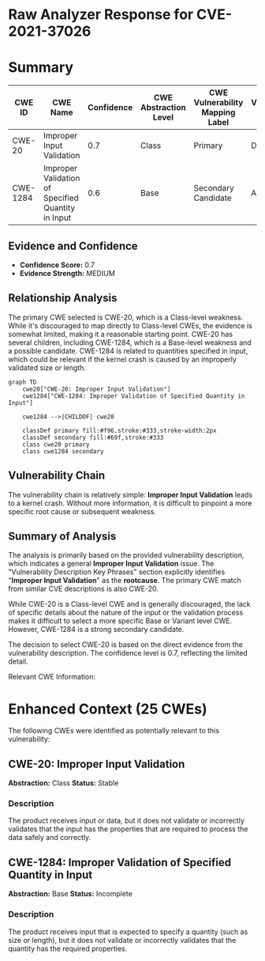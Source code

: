 # Raw Analyzer Response for CVE-2021-37026

# Summary
| CWE ID | CWE Name | Confidence | CWE Abstraction Level | CWE Vulnerability Mapping Label | CWE-Vulnerability Mapping Notes |
|---|---|---|---|---|---|
| CWE-20 | Improper Input Validation | 0.7 | Class | Primary | Discouraged |
| CWE-1284 | Improper Validation of Specified Quantity in Input | 0.6 | Base | Secondary Candidate | Allowed |

## Evidence and Confidence

*   **Confidence Score:** 0.7
*   **Evidence Strength:** MEDIUM

## Relationship Analysis
The primary CWE selected is CWE-20, which is a Class-level weakness. While it's discouraged to map directly to Class-level CWEs, the evidence is somewhat limited, making it a reasonable starting point. CWE-20 has several children, including CWE-1284, which is a Base-level weakness and a possible candidate. CWE-1284 is related to quantities specified in input, which could be relevant if the kernel crash is caused by an improperly validated size or length.

```mermaid
graph TD
    cwe20["CWE-20: Improper Input Validation"]
    cwe1284["CWE-1284: Improper Validation of Specified Quantity in Input"]
    
    cwe1284 -->|CHILDOF| cwe20
    
    classDef primary fill:#f96,stroke:#333,stroke-width:2px
    classDef secondary fill:#69f,stroke:#333
    class cwe20 primary
    class cwe1284 secondary
```

## Vulnerability Chain
The vulnerability chain is relatively simple: **Improper Input Validation** leads to a kernel crash. Without more information, it is difficult to pinpoint a more specific root cause or subsequent weakness.

## Summary of Analysis
The analysis is primarily based on the provided vulnerability description, which indicates a general **Improper Input Validation** issue. The "Vulnerability Description Key Phrases" section explicitly identifies "**Improper Input Validation**" as the **rootcause**.
The primary CWE match from similar CVE descriptions is also CWE-20.

While CWE-20 is a Class-level CWE and is generally discouraged, the lack of specific details about the nature of the input or the validation process makes it difficult to select a more specific Base or Variant level CWE. However, CWE-1284 is a strong secondary candidate.

The decision to select CWE-20 is based on the direct evidence from the vulnerability description. The confidence level is 0.7, reflecting the limited detail.

Relevant CWE Information:

# Enhanced Context (25 CWEs)
The following CWEs were identified as potentially relevant to this vulnerability:

## CWE-20: Improper Input Validation
**Abstraction:** Class
**Status:** Stable

### Description
The product receives input or data, but it does
        not validate or incorrectly validates that the input has the
        properties that are required to process the data safely and
        correctly.

## CWE-1284: Improper Validation of Specified Quantity in Input
**Abstraction:** Base
**Status:** Incomplete

### Description
The product receives input that is expected to specify a quantity (such as size or length), but it does not validate or incorrectly validates that the quantity has the required properties.